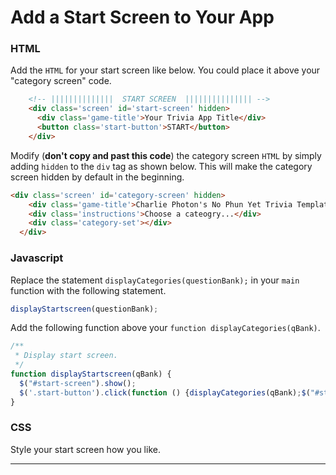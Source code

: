 # Add a Start Screen to Your App

### HTML

Add the `HTML` for your start screen like below. You could place it above your "category screen" code.

```html
    <!-- ||||||||||||||  START SCREEN  ||||||||||||||| -->
    <div class='screen' id='start-screen' hidden>
      <div class='game-title'>Your Trivia App Title</div>
      <button class='start-button'>START</button>
    </div>
```

Modify (**don't copy and past this code**) the category screen `HTML` by simply adding `hidden` to the `div` tag as shown below. This will make the category screen hidden by default in the beginning.

```html
<div class='screen' id='category-screen' hidden>
    <div class='game-title'>Charlie Photon's No Phun Yet Trivia Template</div>
    <div class='instructions'>Choose a cateogry...</div>
    <div class='category-set'></div>
  </div>
```

### Javascript
Replace the statement `displayCategories(questionBank);` in your `main` function with the following statement.

```js
displayStartscreen(questionBank);
```

Add the following function above your `function displayCategories(qBank)`.

```js
/**
 * Display start screen.
 */
function displayStartscreen(qBank) {
  $("#start-screen").show();
  $('.start-button').click(function () {displayCategories(qBank);$("#start-screen").hide();});
}
```

### CSS

Style your start screen how you like.

---